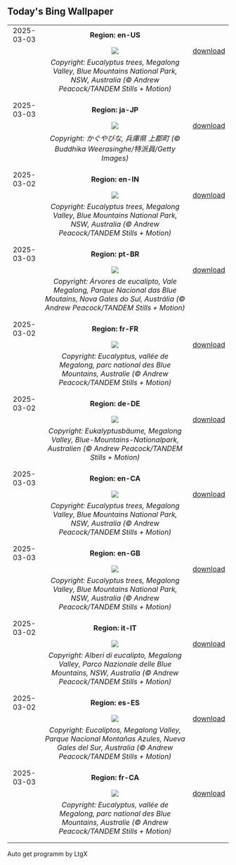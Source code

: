 ## Today's Bing Wallpaper
|      |      |      |
| :----: | :----: | :----: |
|2025-03-03|**Region: en-US**||
||![](https://www.bing.com/th?id=OHR.EucalyptusForest_EN-US3015819767_UHD.jpg&pid=hp&w=1152&h=648&rs=1&c=4)| [download](https://www.bing.com/th?id=OHR.EucalyptusForest_EN-US3015819767_UHD.jpg)|
||*Copyright: Eucalyptus trees, Megalong Valley, Blue Mountains National Park, NSW, Australia (© Andrew Peacock/TANDEM Stills + Motion)*
||
|||
|2025-03-03|**Region: ja-JP**||
||![](https://www.bing.com/th?id=OHR.Hinamatsuri2025_JA-JP2146557406_UHD.jpg&pid=hp&w=1152&h=648&rs=1&c=4)| [download](https://www.bing.com/th?id=OHR.Hinamatsuri2025_JA-JP2146557406_UHD.jpg)|
||*Copyright: かぐやびな, 兵庫県 上郡町 (© Buddhika Weerasinghe/特派員/Getty Images)*
||
|||
|2025-03-02|**Region: en-IN**||
||![](https://www.bing.com/th?id=OHR.EucalyptusForest_EN-IN9152358934_UHD.jpg&pid=hp&w=1152&h=648&rs=1&c=4)| [download](https://www.bing.com/th?id=OHR.EucalyptusForest_EN-IN9152358934_UHD.jpg)|
||*Copyright: Eucalyptus trees, Megalong Valley, Blue Mountains National Park, NSW, Australia (© Andrew Peacock/TANDEM Stills + Motion)*
||
|||
|2025-03-03|**Region: pt-BR**||
||![](https://www.bing.com/th?id=OHR.EucalyptusForest_PT-BR0170958199_UHD.jpg&pid=hp&w=1152&h=648&rs=1&c=4)| [download](https://www.bing.com/th?id=OHR.EucalyptusForest_PT-BR0170958199_UHD.jpg)|
||*Copyright: Árvores de eucalipto, Vale Megalong, Parque Nacional das Blue Moutains, Nova Gales do Sul, Austrália (© Andrew Peacock/TANDEM Stills + Motion)*
||
|||
|2025-03-02|**Region: fr-FR**||
||![](https://www.bing.com/th?id=OHR.EucalyptusForest_FR-FR3221720443_UHD.jpg&pid=hp&w=1152&h=648&rs=1&c=4)| [download](https://www.bing.com/th?id=OHR.EucalyptusForest_FR-FR3221720443_UHD.jpg)|
||*Copyright: Eucalyptus, vallée de Megalong, parc national des Blue Mountains, Australie (© Andrew Peacock/TANDEM Stills + Motion)*
||
|||
|2025-03-02|**Region: de-DE**||
||![](https://www.bing.com/th?id=OHR.EucalyptusForest_DE-DE6075329561_UHD.jpg&pid=hp&w=1152&h=648&rs=1&c=4)| [download](https://www.bing.com/th?id=OHR.EucalyptusForest_DE-DE6075329561_UHD.jpg)|
||*Copyright: Eukalyptusbäume, Megalong Valley, Blue-Mountains-Nationalpark, Australien (© Andrew Peacock/TANDEM Stills + Motion)*
||
|||
|2025-03-03|**Region: en-CA**||
||![](https://www.bing.com/th?id=OHR.EucalyptusForest_EN-CA8770630646_UHD.jpg&pid=hp&w=1152&h=648&rs=1&c=4)| [download](https://www.bing.com/th?id=OHR.EucalyptusForest_EN-CA8770630646_UHD.jpg)|
||*Copyright: Eucalyptus trees, Megalong Valley, Blue Mountains National Park, NSW, Australia (© Andrew Peacock/TANDEM Stills + Motion)*
||
|||
|2025-03-03|**Region: en-GB**||
||![](https://www.bing.com/th?id=OHR.EucalyptusForest_EN-GB2410685823_UHD.jpg&pid=hp&w=1152&h=648&rs=1&c=4)| [download](https://www.bing.com/th?id=OHR.EucalyptusForest_EN-GB2410685823_UHD.jpg)|
||*Copyright: Eucalyptus trees, Megalong Valley, Blue Mountains National Park, NSW, Australia (© Andrew Peacock/TANDEM Stills + Motion)*
||
|||
|2025-03-02|**Region: it-IT**||
||![](https://www.bing.com/th?id=OHR.EucalyptusForest_IT-IT0078107703_UHD.jpg&pid=hp&w=1152&h=648&rs=1&c=4)| [download](https://www.bing.com/th?id=OHR.EucalyptusForest_IT-IT0078107703_UHD.jpg)|
||*Copyright: Alberi di eucalipto, Megalong Valley, Parco Nazionale delle Blue Mountains, NSW, Australia (© Andrew Peacock/TANDEM Stills + Motion)*
||
|||
|2025-03-02|**Region: es-ES**||
||![](https://www.bing.com/th?id=OHR.EucalyptusForest_ES-ES6432819032_UHD.jpg&pid=hp&w=1152&h=648&rs=1&c=4)| [download](https://www.bing.com/th?id=OHR.EucalyptusForest_ES-ES6432819032_UHD.jpg)|
||*Copyright: Eucaliptos, Megalong Valley, Parque Nacional Montañas Azules, Nueva Gales del Sur, Australia (© Andrew Peacock/TANDEM Stills + Motion)*
||
|||
|2025-03-03|**Region: fr-CA**||
||![](https://www.bing.com/th?id=OHR.EucalyptusForest_FR-CA2872086680_UHD.jpg&pid=hp&w=1152&h=648&rs=1&c=4)| [download](https://www.bing.com/th?id=OHR.EucalyptusForest_FR-CA2872086680_UHD.jpg)|
||*Copyright: Eucalyptus, vallée de Megalong, parc national des Blue Mountains, Australie (© Andrew Peacock/TANDEM Stills + Motion)*
||
|||

Auto get programm by LtgX
